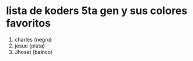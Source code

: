 # lista de koders 5ta gen y sus colores favoritos

1. charles (negro)
2. josue (plata)
3. Jhoset (balnco)

